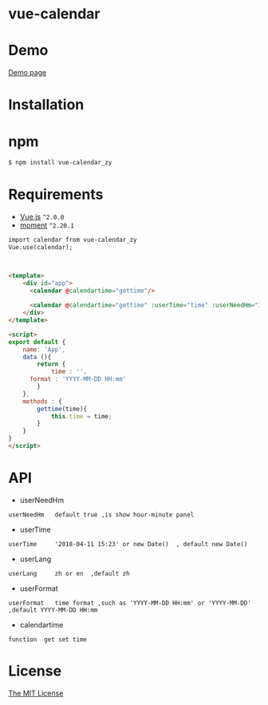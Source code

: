# vue-calendar


# Demo

[Demo page](https://jiuyekafei.github.io/vue-calendar/dist/index.html) 



# Installation
# npm

```html
$ npm install vue-calendar_zy
```


# Requirements

- [Vue.js](https://github.com/vuejs/vue) `^2.0.0`
- [moment](https://github.com/moment/moment) `^2.20.1`

```html
import calendar from vue-calendar_zy
Vue.use(calendar);



<template>
	<div id="app">
      <calendar @calendartime="gettime"/>
    
      <calendar @calendartime="gettime" :userTime="time" :userNeedHm="1" :userFormat="format" :userLang="zh"/>
	</div>
</template>

<script>
export default {
	name: 'App',
	data (){
		return {
			time : '',
      format : 'YYYY-MM-DD HH:mm'
		}
	},
	methods : {
		gettime(time){
			this.time = time;
		}
	}
}
</script>
```


# API  
* userNeedHm  
```
userNeedHm   default true ,is show hour-minute panel
```
* userTime  
```
userTime     '2018-04-11 15:23' or new Date()  , default new Date()   
```
* userLang 
```
userLang     zh or en  ,default zh
```
* userFormat
```
userFormat   time format ,such as 'YYYY-MM-DD HH:mm' or 'YYYY-MM-DD' ,default YYYY-MM-DD HH:mm
```
* calendartime
```
function  get set time
```

# License

[The MIT License](http://opensource.org/licenses/MIT)
